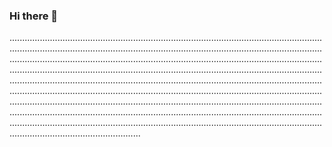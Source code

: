 ### Hi there 👋

................................................................................................................................................................................................................................................................................................................................................................................................................................................................................................................................................................................................................................................................................................................................................................................................................................................................................................................................................................................................................................................................................................................................................................................................................